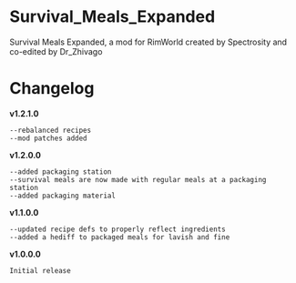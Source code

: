 # Survival_Meals_Expanded
Survival Meals Expanded, a mod for RimWorld created by Spectrosity and co-edited by Dr_Zhivago

# Changelog
**v1.2.1.0**
```
--rebalanced recipes
--mod patches added
```
**v1.2.0.0**
```
--added packaging station
--survival meals are now made with regular meals at a packaging station
--added packaging material
```
**v1.1.0.0**
```
--updated recipe defs to properly reflect ingredients
--added a hediff to packaged meals for lavish and fine
```
**v1.0.0.0**
```
Initial release
```
